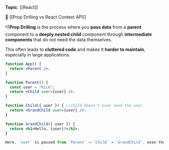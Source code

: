 **Topic**: [[React]]

🤔 [[Prop Drilling vs React Context API]]

👎**Prop Drilling** is the process where you **pass data** from a **parent** component to a **deeply nested child** component 
through **intermediate components** that do not need the data themselves.

This often leads to **cluttered code** and makes it **harder to maintain**, especially in large applications.

```jsx
function App() {
  return <Parent />;
}

function Parent() {
  const user = "Rick";
  return <Child user={user} />;
}

function Child({ user }) { //child doesn't even need the user
  return <GrandChild user={user} />;
}

function GrandChild({ user }) {
  return <h1>Hello, {user}!</h1>;
}

Here, `user` is passed from `Parent` → `Child` → `GrandChild`, even though only `GrandChild` needs it.
```

